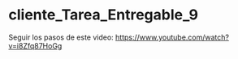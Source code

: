 # cliente_Tarea_Entregable_9
Seguir los pasos de este video:  https://www.youtube.com/watch?v=i8Zfq87HoGg
